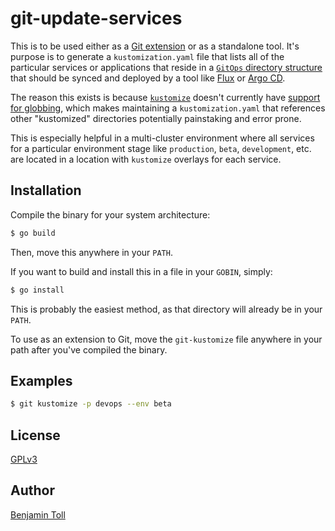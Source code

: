 # git-update-services

This is to be used either as a [Git extension] or as a standalone tool.  It's purpose is to generate a `kustomization.yaml` file that lists all of the particular services or applications that reside in a [`GitOps` directory structure] that should be synced and deployed by a tool like [Flux] or [Argo CD].

The reason this exists is because [`kustomize`] doesn't currently have [support for globbing], which makes maintaining a `kustomization.yaml` that references other "kustomized" directories potentially painstaking and error prone.

This is especially helpful in a multi-cluster environment where all services for a particular environment stage like `production`, `beta`, `development`, etc. are located in a location with `kustomize` overlays for each service.

## Installation

Compile the binary for your system architecture:

```bash
$ go build
```

Then, move this anywhere in your `PATH`.

If you want to build and install this in a file in your `GOBIN`, simply:

```bash
$ go install
```

This is probably the easiest method, as that directory will already be in your `PATH`.

To use as an extension to Git, move the `git-kustomize` file anywhere in your path after you've compiled the binary.

## Examples

```bash
$ git kustomize -p devops --env beta
```

## License

[GPLv3](COPYING)

## Author

[Benjamin Toll](https://benjamintoll.com)

[Git extension]: https://benjamintoll.com/2019/07/05/on-extending-git/
[`GitOps` directory structure]: https://github.com/btoll/gitops
[Flux]: https://fluxcd.io/
[Argo CD]: https://argoproj.github.io/cd/
[`kustomize`]: https://kustomize.io/
[support for globbing]: https://github.com/kubernetes-sigs/kustomize/issues/3205

